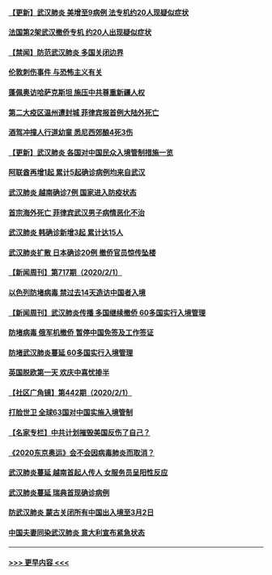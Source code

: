 #### [【更新】武汉肺炎 美增至9病例 法专机约20人现疑似症状](../pages/prog202/a102758911.md?t=02031101) 
#### [法国第2架武汉撤侨专机 约20人出现疑似症状](../pages/prog202/a102767617.md?t=02031101) 
#### [【禁闻】防范武汉肺炎  多国关闭边界](../pages/prog202/a102767542.md?t=02031101) 
#### [伦敦刺伤事件 与恐怖主义有关](../pages/prog202/a102767509.md?t=02031101) 
#### [蓬佩奥访哈萨克斯坦 施压中共尊重新疆人权](../pages/prog202/a102767395.md?t=02031101) 
#### [第二大疫区温州遭封城 菲律宾报首例大陆外死亡](../pages/prog202/a102767388.md?t=02031101) 
#### [酒驾冲撞人行道幼童 悉尼西郊酿4死3伤](../pages/prog202/a102767238.md?t=02031101) 
#### [【更新】武汉肺炎 各国对中国民众入境管制措施一览](../pages/prog202/a102767170.md?t=02031101) 
#### [阿联酋再增1起 累计5起确诊病例均来自武汉](../pages/prog202/a102767207.md?t=02031101) 
#### [武汉肺炎 越南确诊7例 国家进入防疫状态](../pages/prog202/a102767186.md?t=02031101) 
#### [首宗海外死亡 菲律宾武汉男子病情恶化不治](../pages/prog202/a102767150.md?t=02031101) 
#### [武汉肺炎 韩确诊新增3起 累计达15人](../pages/prog202/a102767132.md?t=02031101) 
#### [武汉肺炎扩散 日本确诊20例 撤侨官员惊传坠楼](../pages/prog202/a102767109.md?t=02031101) 
#### [【新闻周刊】第717期（2020/2/1）](../pages/prog202/a102767114.md?t=02031101) 
#### [以色列防堵病毒 禁过去14天造访中国者入境](../pages/prog202/a102767091.md?t=02031101) 
#### [【新闻周刊】武汉肺炎传播 多国继续撤侨 60多国实行入境管理](../pages/prog202/a102767044.md?t=02031101) 
#### [防堵病毒 俄军机撤侨 暂停中国免签及工作签证](../pages/prog202/a102767084.md?t=02031101) 
#### [防堵武汉肺炎蔓延 60多国实行入境管理](../pages/prog202/a102766756.md?t=02031101) 
#### [英国脱欧第一天 欢庆中喜忧掺半](../pages/prog202/a102766971.md?t=02031101) 
#### [【社区广角镜】第442期（2020/2/1）](../pages/prog202/a102766826.md?t=02031101) 
#### [打脸世卫 全球63国对中国实施入境管制](../pages/prog202/a102766497.md?t=02031101) 
#### [【名家专栏】中共计划摧毁美国反伤了自己？](../pages/prog202/a102766174.md?t=02031101) 
#### [《2020东京奥运》会不会因病毒肺炎而取消？](../pages/prog202/a102766393.md?t=02031101) 
#### [武汉肺炎蔓延  越南首起人传人 女服务员呈阳性反应](../pages/prog202/a102766314.md?t=02031101) 
#### [武汉肺炎蔓延 瑞典首现确诊病例](../pages/prog202/a102766272.md?t=02031101) 
#### [防武汉肺炎 蒙古关闭所有中国出入境至3月2日](../pages/prog202/a102766187.md?t=02031101) 
#### [中国夫妻同染武汉肺炎 意大利宣布紧急状态](../pages/prog202/a102766160.md?t=02031101) 

----
#### [ >>> 更早内容 <<< ](../indexes/prog202-earlier.md)
